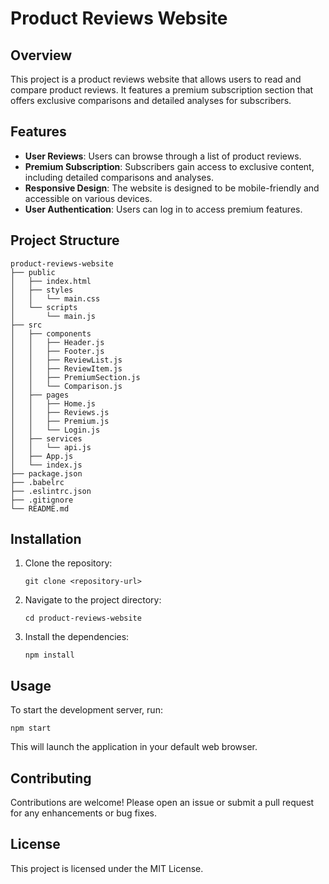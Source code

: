 # Product Reviews Website

## Overview
This project is a product reviews website that allows users to read and compare product reviews. It features a premium subscription section that offers exclusive comparisons and detailed analyses for subscribers.

## Features
- **User Reviews**: Users can browse through a list of product reviews.
- **Premium Subscription**: Subscribers gain access to exclusive content, including detailed comparisons and analyses.
- **Responsive Design**: The website is designed to be mobile-friendly and accessible on various devices.
- **User Authentication**: Users can log in to access premium features.

## Project Structure
```
product-reviews-website
├── public
│   ├── index.html
│   ├── styles
│   │   └── main.css
│   └── scripts
│       └── main.js
├── src
│   ├── components
│   │   ├── Header.js
│   │   ├── Footer.js
│   │   ├── ReviewList.js
│   │   ├── ReviewItem.js
│   │   ├── PremiumSection.js
│   │   └── Comparison.js
│   ├── pages
│   │   ├── Home.js
│   │   ├── Reviews.js
│   │   ├── Premium.js
│   │   └── Login.js
│   ├── services
│   │   └── api.js
│   ├── App.js
│   └── index.js
├── package.json
├── .babelrc
├── .eslintrc.json
├── .gitignore
└── README.md
```

## Installation
1. Clone the repository:
   ```
   git clone <repository-url>
   ```
2. Navigate to the project directory:
   ```
   cd product-reviews-website
   ```
3. Install the dependencies:
   ```
   npm install
   ```

## Usage
To start the development server, run:
```
npm start
```
This will launch the application in your default web browser.

## Contributing
Contributions are welcome! Please open an issue or submit a pull request for any enhancements or bug fixes.

## License
This project is licensed under the MIT License.